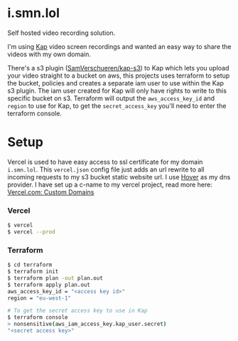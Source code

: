 # i.smn.lol

Self hosted video recording solution.

I'm using [Kap](https://github.com/wulkano/Kap) video screen recordings and wanted an easy way to share the videos with my own domain.

There's a s3 plugin ([SamVerschueren/kap-s3](https://github.com/SamVerschueren/kap-s3#readme)) to Kap which lets you upload your video straight to a bucket on aws, this projects uses terraform to setup the bucket, policies and creates a separate iam user to use within the Kap s3 plugin. The iam user created for Kap will only have rights to write to this specific bucket on s3. Terraform will output the `aws_access_key_id` and `region` to use for Kap, to get the `secret_access_key` you'll need to enter the terraform console.

# Setup

Vercel is used to have easy access to ssl certificate for my domain `i.smn.lol`. This `vercel.json` config file just adds an url rewrite to all incoming requests to my s3 bucket static website url. I use [Hover](https://hover.com) as my dns provider. I have set up a c-name to my vercel project, read more here: [Vercel.com: Custom Domains](https://vercel.com/docs/concepts/projects/custom-domains)

### Vercel

```sh
$ vercel
$ vercel --prod
```

### Terraform

```sh
$ cd terraform
$ terraform init
$ terraform plan -out plan.out
$ terraform apply plan.out
aws_access_key_id = "<access key id>"
region = "eu-west-1"

# To get the secret access key to use in Kap
$ terraform console
> nonsensitive(aws_iam_access_key.kap_user.secret)
"<secret access key>"
```
